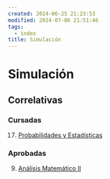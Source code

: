 ```yaml
---
created: 2024-06-25 21:23:53
modified: 2024-07-06 21:51:46
tags:
  - index
title: Simulación
---
```


# Simulación

## Correlativas

### Cursadas

17. [Probabilidades y Estadísticas](Probabilidades%20y%20Estadísticas.md)

### Aprobadas

9. [Análisis Matemático II](Análisis%20Matemático%20II/README.md)
